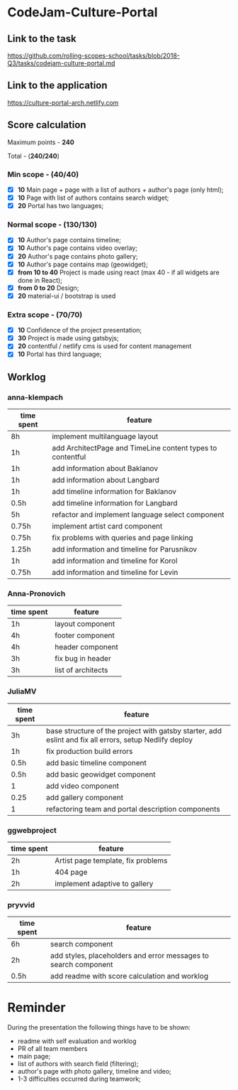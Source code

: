 # CodeJam-Culture-Portal

## Link to the task

https://github.com/rolling-scopes-school/tasks/blob/2018-Q3/tasks/codejam-culture-portal.md

## Link to the application

https://culture-portal-arch.netlify.com

## Score calculation
Maximum points - **240**

Total - (**240/240**)

### Min scope - (**40/40**)
- [x] **10** Main page + page with a list of authors + author's page (only html);
- [x] **10** Page with list of authors contains search widget;
- [x] **20** Portal has two languages;

### Normal scope - (**130/130**)
- [x] **10** Author's page contains timeline;
- [x] **10** Author's page contains video overlay;
- [x] **20** Author's page contains photo gallery;
- [x] **10** Author's page contains map (geowidget);
- [x] **from 10 to 40** Project is made using react (max 40 - if all widgets are done in React);
- [x] **from 0 to 20** Design;
- [x] **20** material-ui / bootstrap is used 

### Extra scope - (**70/70**)
- [x] **10** Confidence of the project presentation;
- [x] **30** Project is made using gatsbyjs;
- [x] **20** contentful / netlify cms is used for content management
- [x] **10** Portal has third language;

## Worklog

### anna-klempach
| time spent | feature |
|-------------|-------------|
| 8h | implement multilanguage layout |
| 1h | add ArchitectPage and TimeLine content types to contentful |
| 1h | add information about Baklanov |
| 1h | add information about Langbard |
| 1h | add timeline information for Baklanov |
| 0.5h | add timeline information for Langbard |
| 5h | refactor and implement language select component |
| 0.75h | implement artist card component |
| 0.75h | fix problems with queries and page linking |
| 1.25h | add information and timeline for Parusnikov |
| 1h | add information and timeline for Korol |
| 0.75h | add information and timeline for Levin |

### Anna-Pronovich
| time spent | feature |
|------------|-------------|
| 1h | layout component|
| 4h | footer component|
| 4h | header component|
| 3h | fix bug in header|
| 3h | list of architects|

### JuliaMV
| time spent | feature |
|-------------|-------------|
| 3h | base structure of the project with gatsby starter, add eslint and fix all errors, setup Nedlify deploy |
| 1h | fix production build errors |
| 0.5h | add basic timeline component |
| 0.5h | add basic geowidget component |
| 1 | add video component |
| 0.25 | add gallery component |
| 1 | refactoring team and portal description components |

### ggwebproject
| time spent | feature |
|------------|-------------|
| 2h | Artist page template, fix problems |
| 1h | 404 page |
| 2h | implement adaptive to gallery |

### pryvvid
| time spent | feature |
|------------|-------------|
| 6h | search component |
| 2h | add styles, placeholders and error messages to search component |
| 0.5h | add readme with score calculation and worklog |

# Reminder
During the presentation the following things have to be shown:

- readme with self evaluation and worklog
- PR of all team members
- main page;
- list of authors with search field (filtering);
- author's page with photo gallery, timeline and video;
- 1-3 difficulties occurred during teamwork;
